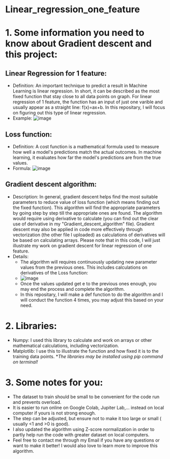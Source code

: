 # Linear_regression_one_feature
# 1. Some information you need to know about Gradient descent and this project:
## Linear Regression for 1 feature:
- Definition: An important technique to predict a result in Machine Learning is linear regression. In short, it can be described as the most fixed function that stay close to all data points on graph. For linear regression of 1 feature, the function has an input of just one varible and usually appear as a straight line: f(x)=ax+b. In this repositary, I will focus on figuring out this type of linear regression.
- Example:
![image](https://github.com/user-attachments/assets/d77330dc-cdba-462f-aa29-375864d9d85b)
## Loss function:
- Definition: A cost function is a mathematical formula used to measure how well a model's predictions match the actual outcomes. In machine learning, it evaluates how far the model's predictions are from the true values.
- Formula:
![image](https://github.com/user-attachments/assets/a05b0309-95cc-4df7-a82f-48be340e508e)
## Gradient descent algorithm:
- Description: In general, gradient descent helps find the most suitable parameters to reduce value of loss function (which means finding out the fixed function). This algorithm will find the appropriate parameters by going step by step till the appropriate ones are found. The algorithm would require using derivative to calculate (you can find out the clear use of derivative in my "Gradient_descent_algorithm" file). Gradient descent may also be applied in code more effectively through vectorization (the other file I uploaded) as calculations of derivatives will be based on calculating arrays. Please note that in this code, I will just illustrate my work on gradient descent for linear regression of one feature.
- Details:
  + The algorithm will requires continuously updating new parameter values from the previous ones. This includes calculations on derivatives of the Loss function:
  + ![image](https://github.com/user-attachments/assets/116a39fe-6f05-46f7-a37e-b7a62a48b6e5)
  + Once the values updated get e to the previous ones enough, you may end the process and complete the algorithm.
  + In this repositary, I will make a def function to do the algorithm and I will conduct the function 4 times, you may adjust this based on your need.
# 2. Libraries:
- Numpy: I used this library to calculate and work on arrays or other mathematical calculations, including vectorization.
- Matplotlib: I use this to illustrate the function and how fixed it is to the training data points.
*_The libraries may be installed using pip command on terminal!_
# 3. Some notes for you:
- The dataset to train should be small to be convenient for the code run and prevents overload.
- It is easier to run online on Google Colab, Jupiter Lab,... instead on local computer if yours is not strong enough.
- The step can be adjusted, but ensure not to make it too large or small ( usually <1 and >0 is good).
- I also updated the algorithm using Z-score normalization in order to partly help run the code with greater dataset on local computers.
- Feel free to contact me through my Email if you have any questions or want to make it better! I would also love to learn more to improve this algorithm.

  


